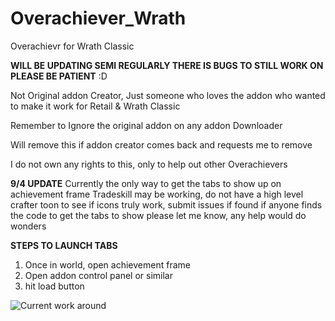 # Overachiever_Wrath
Overachievr for Wrath Classic

**WILL BE UPDATING SEMI REGULARLY THERE IS BUGS TO STILL WORK ON PLEASE BE PATIENT** :D

Not Original addon Creator, Just someone who loves the addon who wanted to make it work for Retail & Wrath Classic

Remember to Ignore the original addon on any addon Downloader

Will remove this if addon creator comes back and requests me to remove

I do not own any rights to this, only to help out other Overachievers

**9/4 UPDATE**
Currently the only way to get the tabs to show up on achievement frame
Tradeskill may be working, do not have a high level crafter toon to see if icons truly work, submit issues if found
if anyone finds the code to get the tabs to show please let me know, any help would do wonders

**STEPS TO LAUNCH TABS**
1. Once in world, open achievement frame
2. Open addon control panel or similar
3. hit load button

![Current work around](https://i.ibb.co/261HspS/Workaround.png) 
